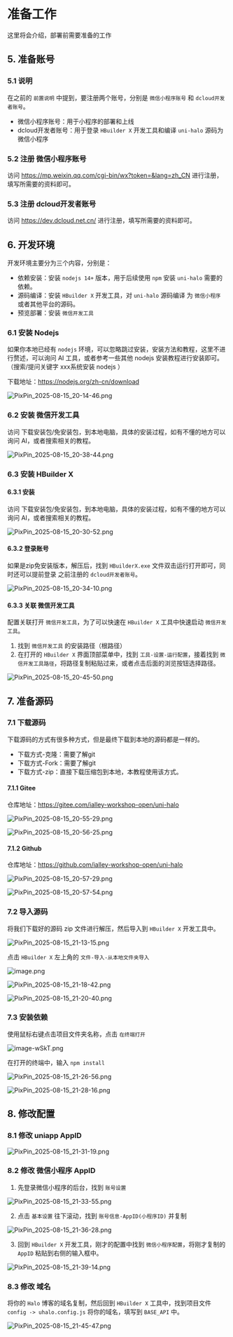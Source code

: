 # 准备工作

这里将会介绍，部署前需要准备的工作

## 5. 准备账号

### 5.1 说明

在之前的 `前置说明` 中提到，要注册两个账号，分别是 `微信小程序账号` 和 `dcloud开发者账号`。

- 微信小程序账号：用于小程序的部署和上线
- dcloud开发者账号：用于登录 `HBuilder X` 开发工具和编译 `uni-halo` 源码为微信小程序

### 5.2 注册 微信小程序账号

访问 https://mp.weixin.qq.com/cgi-bin/wx?token=&lang=zh_CN 进行注册，填写所需要的资料即可。


### 5.3 注册 dcloud开发者账号

访问 https://dev.dcloud.net.cn/ 进行注册，填写所需要的资料即可。


## 6. 开发环境

开发环境主要分为三个内容，分别是：

- 依赖安装：安装 `nodejs 14+` 版本，用于后续使用 `npm` 安装 `uni-halo` 需要的依赖。
- 源码编译：安装 `HBuilder X` 开发工具，对 `uni-halo` 源码编译 为 `微信小程序` 或者其他平台的源码。
- 预览部署：安装 `微信开发工具`

### 6.1 安装 Nodejs

如果你本地已经有 `nodejs` 环境，可以忽略跳过安装，安装方法和教程，这里不进行赘述，可以询问 AI 工具，或者参考一些其他 nodejs 安装教程进行安装即可。（搜索/提问关键字 xxx系统安装 nodejs ）

下载地址：https://nodejs.org/zh-cn/download

![PixPin_2025-08-15_20-14-46.png](https://blog.xiaoxiaomo.cn/upload/PixPin_2025-08-15_20-14-46.png)

### 6.2 安装 微信开发工具

访问 下载安装包/免安装包，到本地电脑，具体的安装过程，如有不懂的地方可以询问 AI，或者搜索相关的教程。

![PixPin_2025-08-15_20-38-44.png](https://blog.xiaoxiaomo.cn/upload/PixPin_2025-08-15_20-38-44.png)


### 6.3 安装 HBuilder X

#### 6.3.1 安装

访问 下载安装包/免安装包，到本地电脑，具体的安装过程，如有不懂的地方可以询问 AI，或者搜索相关的教程。

![PixPin_2025-08-15_20-30-52.png](https://blog.xiaoxiaomo.cn/upload/PixPin_2025-08-15_20-30-52.png)


#### 6.3.2 登录账号

如果是zip免安装版本，解压后，找到 `HBuilderX.exe` 文件双击运行打开即可，同时还可以提前登录 之前注册的 `dcloud开发者账号`。

![PixPin_2025-08-15_20-34-10.png](https://blog.xiaoxiaomo.cn/upload/PixPin_2025-08-15_20-34-10.png)


#### 6.3.3 关联 微信开发工具

配置关联打开 `微信开发工具`，为了可以快速在 `HBuilder X` 工具中快速启动 `微信开发工具`。

1. 找到 `微信开发工具` 的安装路径（根路径）
2. 在打开的 `HBuilder X` 界面顶部菜单中，找到 `工具-设置-运行配置`，接着找到 `微信开发工具路径`，将路径复制粘贴过来，或者点击后面的浏览按钮选择路径。

![PixPin_2025-08-15_20-45-50.png](https://blog.xiaoxiaomo.cn/upload/PixPin_2025-08-15_20-45-50.png)



## 7. 准备源码


### 7.1 下载源码

下载源码的方式有很多种方式，但是最终下载到本地的源码都是一样的。

- 下载方式-克隆：需要了解git
- 下载方式-Fork：需要了解git
- 下载方式-zip：直接下载压缩包到本地，本教程使用该方式。

#### 7.1.1 Gitee

仓库地址：https://gitee.com/ialley-workshop-open/uni-halo

![PixPin_2025-08-15_20-55-29.png](https://blog.xiaoxiaomo.cn/upload/PixPin_2025-08-15_20-55-29.png)

![PixPin_2025-08-15_20-56-25.png](https://blog.xiaoxiaomo.cn/upload/PixPin_2025-08-15_20-56-25.png)


#### 7.1.2 Github

仓库地址：https://github.com/ialley-workshop-open/uni-halo

![PixPin_2025-08-15_20-57-29.png](https://blog.xiaoxiaomo.cn/upload/PixPin_2025-08-15_20-57-29.png)

![PixPin_2025-08-15_20-57-54.png](https://blog.xiaoxiaomo.cn/upload/PixPin_2025-08-15_20-57-54.png)


### 7.2 导入源码

将我们下载好的源码 zip 文件进行解压，然后导入到 `HBuilder X` 开发工具中。

![PixPin_2025-08-15_21-13-15.png](https://blog.xiaoxiaomo.cn/upload/PixPin_2025-08-15_21-13-15.png)

点击 `HBuilder X` 左上角的 `文件-导入-从本地文件夹导入`

![image.png](https://blog.xiaoxiaomo.cn/upload/image.png)

![PixPin_2025-08-15_21-18-42.png](https://blog.xiaoxiaomo.cn/upload/PixPin_2025-08-15_21-18-42.png)

![PixPin_2025-08-15_21-20-40.png](https://blog.xiaoxiaomo.cn/upload/PixPin_2025-08-15_21-20-40.png)

### 7.3 安装依赖

使用鼠标右键点击项目文件夹名称，点击 `在终端打开`

![image-wSkT.png](https://blog.xiaoxiaomo.cn/upload/image-wSkT.png)

在打开的终端中，输入 `npm install`

![PixPin_2025-08-15_21-26-56.png](https://blog.xiaoxiaomo.cn/upload/PixPin_2025-08-15_21-26-56.png)

![PixPin_2025-08-15_21-28-16.png](https://blog.xiaoxiaomo.cn/upload/PixPin_2025-08-15_21-28-16.png)


## 8. 修改配置

### 8.1 修改 uniapp AppID

![PixPin_2025-08-15_21-31-19.png](https://blog.xiaoxiaomo.cn/upload/PixPin_2025-08-15_21-31-19.png)


### 8.2 修改 微信小程序 AppID

1. 先登录微信小程序的后台，找到 `账号设置`

![PixPin_2025-08-15_21-33-55.png](https://blog.xiaoxiaomo.cn/upload/PixPin_2025-08-15_21-33-55.png)

2. 点击 `基本设置` 往下滚动，找到 `账号信息-AppID(小程序ID)` 并复制

![PixPin_2025-08-15_21-36-28.png](https://blog.xiaoxiaomo.cn/upload/PixPin_2025-08-15_21-36-28.png)

3. 回到 `HBuilder X` 开发工具，刚才的配置中找到 `微信小程序配置`，将刚才复制的 `AppID` 粘贴到右侧的输入框中。

![PixPin_2025-08-15_21-39-14.png](https://blog.xiaoxiaomo.cn/upload/PixPin_2025-08-15_21-39-14.png)


### 8.3 修改 域名

将你的 `Halo` 博客的域名复制，然后回到 `HBuilder X` 工具中，找到项目文件 `config -> uhalo.config.js`
将你的域名，填写到 `BASE_API` 中。

![PixPin_2025-08-15_21-45-47.png](https://blog.xiaoxiaomo.cn/upload/PixPin_2025-08-15_21-45-47.png)
